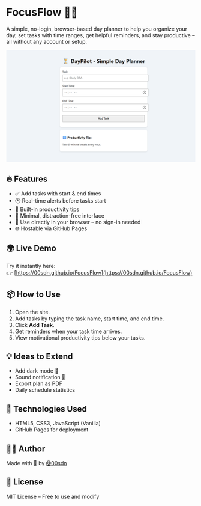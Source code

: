 # FocusFlow 🧠✨  
A simple, no-login, browser-based day planner to help you organize your day, set tasks with time ranges, get helpful reminders, and stay productive – all without any account or setup.

![FocusFlow Screenshot](TM.png)

## 🔥 Features
- ✅ Add tasks with start & end times
- 🕐 Real-time alerts before tasks start
- 🧠 Built-in productivity tips
- 🎯 Minimal, distraction-free interface
- 📅 Use directly in your browser – no sign-in needed
- 🌐 Hostable via GitHub Pages

## 🌍 Live Demo
Try it instantly here:  
👉 [https://00sdn.github.io/FocusFlow](https://00sdn.github.io/FocusFlow)

## 📦 How to Use
1. Open the site.
2. Add tasks by typing the task name, start time, and end time.
3. Click **Add Task**.
4. Get reminders when your task time arrives.
5. View motivational productivity tips below your tasks.

## 💡 Ideas to Extend
- Add dark mode 🌙
- Sound notification 🔔
- Export plan as PDF
- Daily schedule statistics

## 📁 Technologies Used
- HTML5, CSS3, JavaScript (Vanilla)
- GitHub Pages for deployment

## 🧑‍💻 Author
Made with 💙 by [@00sdn](https://github.com/00sdn)

## 📜 License
MIT License – Free to use and modify
